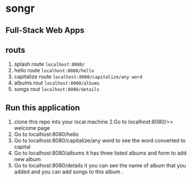 # songr

## Full-Stack Web Apps

## routs 
 1. splash route
 `localhost:8080/`
 2. hello route
`localhost:8080/hello`
 3. capitalize route
`localhost:8080/capitalize/any word`
 4. albums rout
`localhost:8080/albums`
 5. songs rout
`localhost:8080/details`

## Run this application
1. clone this repo into your local machine
2.Go to localhost:8080/>> welcome page
3. Go to localhost:8080/hello
4. Go to localhost:8080/capitalize/any word to see the word converted to capital
5. Go to localhost:8080/albums it has three listed albums and form to add new album
5. Go to localhost:8080/details it you can see the name of album that you added and you can add songs to this album .
